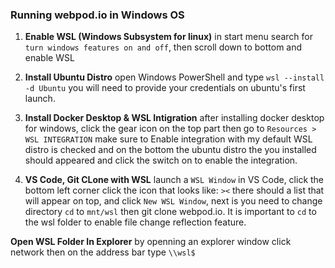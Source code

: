 ### Running webpod.io in Windows OS

1. **Enable WSL (Windows Subsystem for linux)** in start menu search for `turn windows features on and off`, then scroll down to bottom and enable WSL

2. **Install Ubuntu Distro** open Windows PowerShell and type `wsl --install -d Ubuntu` you will need to provide your credentials on ubuntu's first launch.

3. **Install Docker Desktop & WSL Intigration** after installing docker desktop for windows, click the gear icon on the top part then go to `Resources > WSL INTEGRATION` make sure to Enable integration with my default WSL distro is checked and on the bottom the ubuntu distro the you installed should appeared and click the switch on to enable the integration.

4. **VS Code, Git CLone with WSL** launch a `WSL Window` in VS Code, click the bottom left corner click the icon that looks like: `><` there should a list that will appear on top, and click `New WSL Window`, next is you need to change directory `cd` to `mnt/wsl` then git clone webpod.io. It is important to `cd` to the wsl folder to enable file change reflection feature.


**Open WSL Folder In Explorer** by openning an explorer window click network then on the address bar type `\\wsl$`